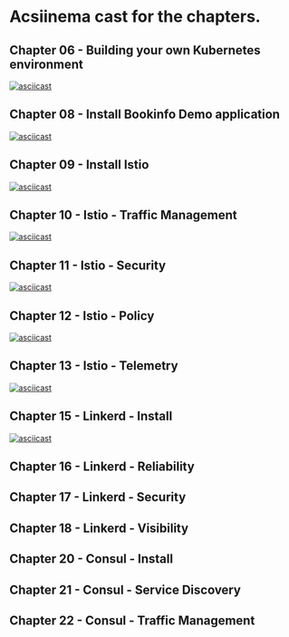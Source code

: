 # Acsiinema cast for the chapters.

## Chapter 06 - Building your own Kubernetes environment

[![asciicast](https://asciinema.org/a/271731.svg)](https://asciinema.org/a/271731)

## Chapter 08 - Install Bookinfo Demo application

[![asciicast](https://asciinema.org/a/271885.svg)](https://asciinema.org/a/271885)

## Chapter 09 - Install Istio

[![asciicast](https://asciinema.org/a/271945.svg)](https://asciinema.org/a/271945)

## Chapter 10 - Istio - Traffic Management

[![asciicast](https://asciinema.org/a/272185.svg)](https://asciinema.org/a/272185)

## Chapter 11 - Istio - Security

[![asciicast](https://asciinema.org/a/274085.svg)](https://asciinema.org/a/274085)

## Chapter 12 - Istio - Policy

[![asciicast](https://asciinema.org/a/274742.svg)](https://asciinema.org/a/274742)


## Chapter 13 - Istio - Telemetry

[![asciicast](https://asciinema.org/a/274741.svg)](https://asciinema.org/a/274741)

## Chapter 15 - Linkerd - Install

[![asciicast](https://asciinema.org/a/274840.svg)](https://asciinema.org/a/274840)

## Chapter 16 - Linkerd - Reliability

## Chapter 17 - Linkerd - Security

## Chapter 18 - Linkerd - Visibility

## Chapter 20 - Consul - Install

## Chapter 21 - Consul - Service Discovery

## Chapter 22 - Consul - Traffic Management

